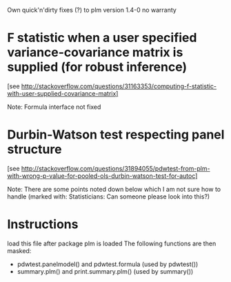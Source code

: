 Own quick'n'dirty fixes (?) to plm version 1.4-0
no warranty


# F statistic when a user specified variance-covariance matrix is supplied (for robust inference)
 [see http://stackoverflow.com/questions/31163353/computing-f-statistic-with-user-supplied-covariance-matrix]

 Note: Formula interface not fixed

# Durbin-Watson test respecting panel structure
  [see http://stackoverflow.com/questions/31894055/pdwtest-from-plm-with-wrong-p-value-for-pooled-ols-durbin-watson-test-for-autoc]

Note: There are some points noted down below which I am not sure how to handle
       (marked with:  Statisticians: Can someone please look into this?)


# Instructions
 load this file after package plm is loaded
 The following functions are then masked:
   - pdwtest.panelmodel() and pdwtest.formula (used by pdwtest())
   - summary.plm() and print.summary.plm() (used by summary())

